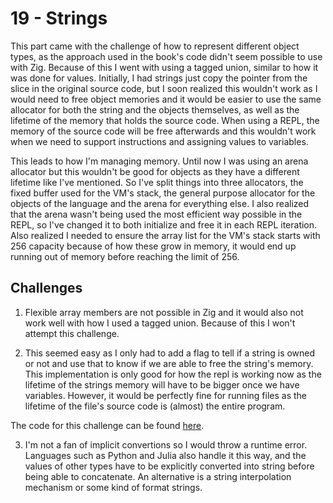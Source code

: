# 19 - Strings

This part came with the challenge of how to represent different object types, as the approach used in the book's code didn't seem possible to use with Zig. Because of this I went with using a tagged union, similar to how it was done for values. Initially, I had strings just copy the pointer from the slice in the original source code, but I soon realized this wouldn't work as I would need to free object memories and it would be easier to use the same allocator for both the string and the objects themselves, as well as the lifetime of the memory that holds the source code. When using a REPL, the memory of the source code will be free afterwards and this wouldn't work when we need to support instructions and assigning values to variables.

This leads to how I'm managing memory. Until now I was using an arena allocator but this wouldn't be good for objects as they have a different lifetime like I've mentioned. So I've split things into three allocators, the fixed buffer used for the VM's stack, the general purpose allocator for the objects of the language and the arena for everything else. I also realized that the arena wasn't being used the most efficient way possible in the REPL, so I've changed it to both initialize and free it in each REPL iteration. Also realized I needed to ensure the array list for the VM's stack starts with 256 capacity because of how these grow in memory, it would end up running out of memory before reaching the limit of 256.

## Challenges

1. Flexible array members are not possible in Zig and it would also not work well with how I used a tagged union. Because of this I won't attempt this challenge.

2. This seemed easy as I only had to add a flag to tell if a string is owned or not and use that to know if we are able to free the string's memory. This implementation is only good for how the repl is working now as the lifetime of the strings memory will have to be bigger once we have variables. However, it would be perfectly fine for running files as the lifetime of the file's source code is (almost) the entire program.

The code for this challenge can be found [here](https://github.com/EdSwordsmith/crafting_interpreters/tree/19_owned).

3. I'm not a fan of implicit convertions so I would throw a runtime error. Languages such as Python and Julia also handle it this way, and the values of other types have to be explicitly converted into string before being able to concatenate. An alternative is a string interpolation mechanism or some kind of format strings.
